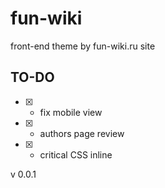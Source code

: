 # fun-wiki

front-end theme by fun-wiki.ru site

## TO-DO

-   [x] -   fix mobile view
-   [x] -   authors page review
-   [x] -   critical CSS inline

v 0.0.1
